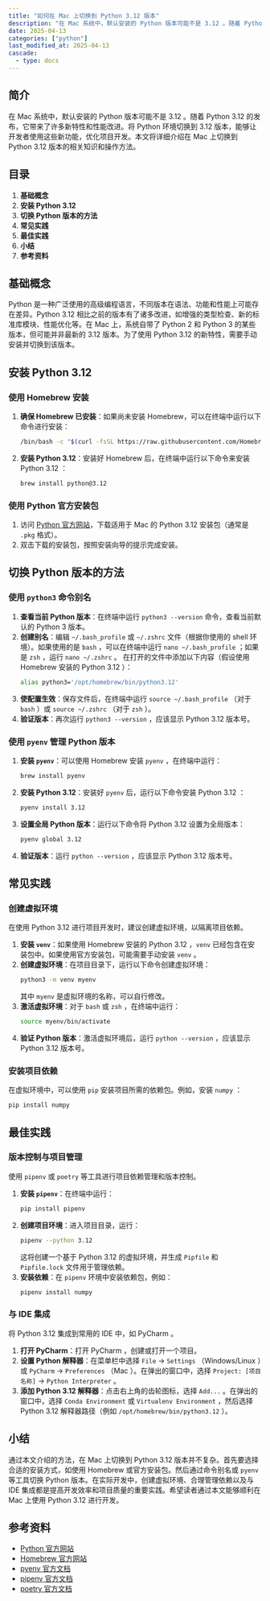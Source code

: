 ```yaml
---
title: "如何在 Mac 上切换到 Python 3.12 版本"
description: "在 Mac 系统中，默认安装的 Python 版本可能不是 3.12 。随着 Python 3.12 的发布，它带来了许多新特性和性能改进。将 Python 环境切换到 3.12 版本，能够让开发者使用这些新功能，优化项目开发。本文将详细介绍在 Mac 上切换到 Python 3.12 版本的相关知识和操作方法。"
date: 2025-04-13
categories: ["python"]
last_modified_at: 2025-04-13
cascade:
  - type: docs
---
```



## 简介
在 Mac 系统中，默认安装的 Python 版本可能不是 3.12 。随着 Python 3.12 的发布，它带来了许多新特性和性能改进。将 Python 环境切换到 3.12 版本，能够让开发者使用这些新功能，优化项目开发。本文将详细介绍在 Mac 上切换到 Python 3.12 版本的相关知识和操作方法。

<!-- more -->
## 目录
1. **基础概念**
2. **安装 Python 3.12**
3. **切换 Python 版本的方法**
4. **常见实践**
5. **最佳实践**
6. **小结**
7. **参考资料**

## 基础概念
Python 是一种广泛使用的高级编程语言，不同版本在语法、功能和性能上可能存在差异。Python 3.12 相比之前的版本有了诸多改进，如增强的类型检查、新的标准库模块、性能优化等。在 Mac 上，系统自带了 Python 2 和 Python 3 的某些版本，但可能并非最新的 3.12 版本。为了使用 Python 3.12 的新特性，需要手动安装并切换到该版本。

## 安装 Python 3.12
### 使用 Homebrew 安装
1. **确保 Homebrew 已安装**：如果尚未安装 Homebrew，可以在终端中运行以下命令进行安装：
   ```bash
   /bin/bash -c "$(curl -fsSL https://raw.githubusercontent.com/Homebrew/install/HEAD/install.sh)"
   ```
2. **安装 Python 3.12**：安装好 Homebrew 后，在终端中运行以下命令来安装 Python 3.12 ：
   ```bash
   brew install python@3.12
   ```
### 使用 Python 官方安装包
1. 访问 [Python 官方网站](https://www.python.org/downloads/mac-osx/)，下载适用于 Mac 的 Python 3.12 安装包（通常是 `.pkg` 格式）。
2. 双击下载的安装包，按照安装向导的提示完成安装。

## 切换 Python 版本的方法
### 使用 `python3` 命令别名
1. **查看当前 Python 版本**：在终端中运行 `python3 --version` 命令，查看当前默认的 Python 3 版本。
2. **创建别名**：编辑 `~/.bash_profile` 或 `~/.zshrc` 文件（根据你使用的 shell 环境）。如果使用的是 `bash` ，可以在终端中运行 `nano ~/.bash_profile` ；如果是 `zsh` ，运行 `nano ~/.zshrc` 。
   在打开的文件中添加以下内容（假设使用 Homebrew 安装的 Python 3.12 ）：
   ```bash
   alias python3='/opt/homebrew/bin/python3.12'
   ```
3. **使配置生效**：保存文件后，在终端中运行 `source ~/.bash_profile` （对于 `bash` ）或 `source ~/.zshrc` （对于 `zsh` ）。
4. **验证版本**：再次运行 `python3 --version` ，应该显示 Python 3.12 版本号。

### 使用 `pyenv` 管理 Python 版本
1. **安装 `pyenv`**：可以使用 Homebrew 安装 `pyenv` ，在终端中运行：
   ```bash
   brew install pyenv
   ```
2. **安装 Python 3.12**：安装好 `pyenv` 后，运行以下命令安装 Python 3.12 ：
   ```bash
   pyenv install 3.12
   ```
3. **设置全局 Python 版本**：运行以下命令将 Python 3.12 设置为全局版本：
   ```bash
   pyenv global 3.12
   ```
4. **验证版本**：运行 `python --version` ，应该显示 Python 3.12 版本号。

## 常见实践
### 创建虚拟环境
在使用 Python 3.12 进行项目开发时，建议创建虚拟环境，以隔离项目依赖。
1. **安装 `venv`**：如果使用 Homebrew 安装的 Python 3.12 ，`venv` 已经包含在安装包中。如果使用官方安装包，可能需要手动安装 `venv` 。
2. **创建虚拟环境**：在项目目录下，运行以下命令创建虚拟环境：
   ```bash
   python3 -m venv myenv
   ```
   其中 `myenv` 是虚拟环境的名称，可以自行修改。
3. **激活虚拟环境**：对于 `bash` 或 `zsh` ，在终端中运行：
   ```bash
   source myenv/bin/activate
   ```
4. **验证 Python 版本**：激活虚拟环境后，运行 `python --version` ，应该显示 Python 3.12 版本号。

### 安装项目依赖
在虚拟环境中，可以使用 `pip` 安装项目所需的依赖包。例如，安装 `numpy` ：
```bash
pip install numpy
```

## 最佳实践
### 版本控制与项目管理
使用 `pipenv` 或 `poetry` 等工具进行项目依赖管理和版本控制。
1. **安装 `pipenv`**：在终端中运行：
   ```bash
   pip install pipenv
   ```
2. **创建项目环境**：进入项目目录，运行：
   ```bash
   pipenv --python 3.12
   ```
   这将创建一个基于 Python 3.12 的虚拟环境，并生成 `Pipfile` 和 `Pipfile.lock` 文件用于管理依赖。
3. **安装依赖**：在 `pipenv` 环境中安装依赖包，例如：
   ```bash
   pipenv install numpy
   ```

### 与 IDE 集成
将 Python 3.12 集成到常用的 IDE 中，如 PyCharm 。
1. **打开 PyCharm**：打开 PyCharm ，创建或打开一个项目。
2. **设置 Python 解释器**：在菜单栏中选择 `File` -> `Settings` （Windows/Linux ）或 `PyCharm` -> `Preferences` （Mac ）。在弹出的窗口中，选择 `Project: [项目名称]` -> `Python Interpreter` 。
3. **添加 Python 3.12 解释器**：点击右上角的齿轮图标，选择 `Add...` 。在弹出的窗口中，选择 `Conda Environment` 或 `Virtualenv Environment` ，然后选择 Python 3.12 解释器路径（例如 `/opt/homebrew/bin/python3.12` ）。

## 小结
通过本文介绍的方法，在 Mac 上切换到 Python 3.12 版本并不复杂。首先要选择合适的安装方式，如使用 Homebrew 或官方安装包。然后通过命令别名或 `pyenv` 等工具切换 Python 版本。在实际开发中，创建虚拟环境、合理管理依赖以及与 IDE 集成都是提高开发效率和项目质量的重要实践。希望读者通过本文能够顺利在 Mac 上使用 Python 3.12 进行开发。

## 参考资料
- [Python 官方网站](https://www.python.org/)
- [Homebrew 官方网站](https://brew.sh/)
- [pyenv 官方文档](https://github.com/pyenv/pyenv)
- [pipenv 官方文档](https://pipenv.pypa.io/en/latest/)
- [poetry 官方文档](https://python-poetry.org/docs/)